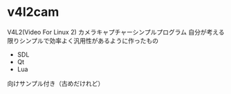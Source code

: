 # v4l2cam

V4L2(Video For Linux 2) カメラキャプチャーシンプルプログラム
自分が考える限りシンプルで効率よく汎用性があるように作ったもの
* SDL
* Qt
* Lua

向けサンプル付き（古めだけれど）
